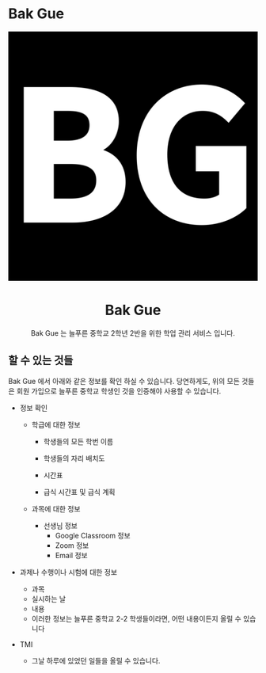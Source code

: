 # Bak Gue

<p align="center">
  <a href="">
    <img src="src/public/img/logo.png" alt="Bak Gue Logo">
  </a>
</p>

<h1 align="center">
  Bak Gue
</h1>

<p align="center">
  <span>Bak Gue 는 늘푸른 중학교 2학년 2반을 위한 학업 관리 서비스 입니다.</span>
</p>

## 할 수 있는 것들

Bak Gue 에서 아래와 같은 정보를 확인 하실 수 있습니다.
당연하게도, 위의 모든 것들은 회원 가입으로 늘푸른 중학교 학생인 것을 인증해야 사용할 수 있습니다.

- 정보 확인

  - 학급에 대한 정보

    - 학생들의 모든 학번 이름
    - 학생들의 자리 배치도
    - 시간표

    - 급식 시간표 및 급식 계획

  - 과목에 대한 정보

    - 선생님 정보
      - Google Classroom 정보
      - Zoom 정보
      - Email 정보

- 과제나 수행이나 시험에 대한 정보

  - 과목
  - 실시하는 날
  - 내용
  - 이러한 정보는 늘푸른 중학교 2-2 학생들이라면, 어떤 내용이든지 올릴 수 있습니다

- TMI
  - 그날 하루에 있었던 일들을 올릴 수 있습니다.

